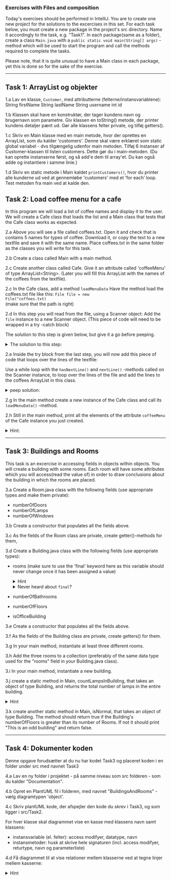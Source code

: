 ### Exercises with Files and composition

Today's exercises should be performed in IntelliJ. 
You are to create one new project for the solutions to the excercises in this set. 
For each task below, you must create a new package in the project's src directory. Name it accordingly to the task, e.g. "Task1". 
In each package(same as a folder), create a class <code>Main.java</code> with a <code>public static void main(String[] args)</code> - method which will be used to start the program and call the methods required to complete the tasks. 

Please note, that it is quite unusual to have a Main class in each package, yet this is done so for the sake of the exercise.

---
## Task 1: ArrayList og objekter

1.a Lav en klasse, <code>Customer</code>, med attributterne (felterne/instansvariablene):
String firstName
String lastName
String username
int id

1.b Klassen skal have en konstruktør, der tager kundens navn og brugernavn som parametre. Giv klassen en toString() metode, der printer kundens detaljer pænt ud. Gør alle klassens felter private, og tilføj getters().

1.c Skriv en Main klasse med en main metode, hvor der oprettes en ArrayList, som du kalder 'customers'. Denne skal være erklæret som static global variabel - dvs tilgængelig udenfor main metoden. Tilføj 6 instanser af Customer-klassen til listen customers. Dette gør du i main-metoden. 
(Du kan oprette instanserne først, og så add'e dem til array'et. Du kan også adde og instantiere i samme linie.)

1.d Skriv en static metode i Main kaldet <code>printCustomers()</code>, hvor du printer alle kunderne ud ved at gennemløbe 'customers' med et ’for each’ loop. Test metoden fra main ved at kalde den.


## Task 2: Load coffee menu for a cafe
In this program we will load a list of coffee names and display it to the user. We will create a Cafe class that loads the list and a Main class that tests that the Cafe class works as expected.

2.a Above you will see a file called coffees.txt. Open it and check that is contains 5 names for types of coffee. Download it, or copy the text to a new textfile and save it with the same name. Place coffees.txt in the same folder as the classes you will write for this task.

2.b Create a class called Main with a main method. 

2.c Create another class called Cafe. Give it an attribute called 'coffeeMenu' of type ArrayList\<String\>. 
(Later you will fill this ArrayList with the names of the coffees from the textfile).

2.c In the Cafe class, add a method <code>loadMenuData</code> 
Have the method load the coffees.txt file like this:
<code>File file = new File("coffees.txt) </code>  
(make sure that the path is right)

2.d In this step you will read from the file, using a Scanner object: Add the <code>file</code> instance to a new Scanner object. (This piece of code will need to be wrapped in a try -catch block)

The solution to this step is given below, but give it a go before peeping.
<details>
  <summary> The solution to this step:
  </summary>
  <code>try {

         Scanner scan = new Scanner(file); 

     }catch(FileNotFoundException e){

        System.out.println("File not found. Check path and filename");  

      }
</code>
</details>


2.e Inside the try block from the last step, you will now add this piece of code that loops over the lines of the textfile:


Use a while loop with the <code>hasNextLine()</code> and <code>nextLine()</code> -methods called on the Scanner instance, to loop over the lines of the file and add the lines to the coffees ArrayList in this class.
<details>
  <summary> peep solution:
  </summary>
<code>

  while(scan.hasNextLine()){

        coffeeMenu.add(scan.nextLine());

  }

</code>      
</details>

2.g In the main method create a new instance of the Cafe class and call its <code>loadMenuData()</code> -method.

2.h Still in the main method, print all the elements of the  attribute <code>coffeeMenu</code> of the Cafe instance you just created.
<details>
  <summary> Hint:</summary>
  you should use a for loop, and in the body of the loop use the <code>get()</code> method of ArrayList, to get hold of the item before printing it.  
</details>



---
## Task 3: Buildings and Rooms
This task is an excercise in accessing fields in objects within objects. You will create a building with some rooms. Each room will have some attributes which you will access(read the value of) in order to draw conclusions about the building in which the rooms are placed.

3.a Create a Room.java class with the following fields (use appropriate types and make them private): 
- numberOfDoors
- numberOfLamps
- numberOfWindows

3.b Create a constructor that populates all the fields above.

3.c As the fields of the Room class are private, create getter()-methods for them, 

3.d Create a Building.java class with the following fields (use appropriate types):
- rooms (make sure to use the \'final\' keyword here as this variable should never change once it has been assigned a value)
   <details>
        <summary>
          Hint  
        </summary>
        This should be a datatype that can hold multiple objects of type Room.
    </details>

   <details>
        <summary>Never heard about  <code>final</code>?
        </summary>
         <a href="https://www.geeksforgeeks.org/final-keyword-in-java/">read about the final keyword</a>
    </details>
- numberOfBathrooms
- numberOfFloors
- isOfficeBuilding

3.e Create a constructor that populates all the fields above. 

3.f As the fields of the Building class are private, create getters() for them.
    
3.g In your main method, instantiate at least three different rooms. 

3.h Add the three rooms to a collection (preferably of the same data type used for the "rooms" field in your Building.java class).

3.i In your main method, instantiate a new building.

3.j create a static method in Main, countLampsInBuilding, that takes an object of type Building, and returns the total number of lamps in the entire building.
 <details>
        <summary>
           Hint
        </summary>
         You will need to have a loop in the body of the method that looks at each room in the building to add the number of laps in each room.
    </details>

3.k create another static method in Main, isNormal, that takes an object of type Building. The method should return true if the Building's numberOfFloors is greater than its number of Rooms. If not it should print "This is an odd building" and return false.

---

## Task 4: Dokumenter koden
Denne opgave forudsætter at du nu har kodet Task3 og placeret koden i en folder under src med navnet Task3

4.a Lav en ny folder i projektet - på samme niveau som src folderen - som du kalder "Documentation".  

4.b Opret en PlantUML fil i folderen, med navnet "BuildingsAndRooms" - vælg diagramtypen 'object'.

4.c Skriv plantUML kode, der afspejler den kode du skrev i Task3, og som ligger i src/Task2. 

For hver klasse skal diagrammet vise en kasse med klassens navn samt klassens:
 -  instansvariable (el. felter): access modifyer, datatype, navn
 -  instansmetoder: husk at skrive hele signaturen (incl. access modifyer, returtype, navn og parameterliste)
 
4.d Få diagrammet til at vise relationer mellem klasserne ved at tegne linjer mellem kasserne:
 <details>
        <summary>
           Hint
        </summary>
         Et 'has-a' relationship vises sådan her:
          <code>Building *-- Room</code> <br>
         <i>(En bil har en motor)</i>
    </details>

